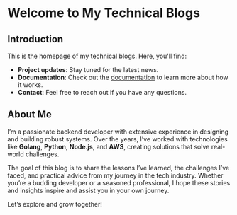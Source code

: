 # Welcome to My Technical Blogs
## Introduction
This is the homepage of my technical blogs. Here, you'll find:

- **Project updates**: Stay tuned for the latest news.
- **Documentation**: Check out the [documentation](./docs) to learn more about how it works.
- **Contact**: Feel free to reach out if you have any questions.

## About Me
I’m a passionate backend developer with extensive experience in designing and building robust systems. Over the years, I’ve worked with technologies like **Golang**, **Python**, **Node.js**, and **AWS**, creating solutions that solve real-world challenges.

The goal of this blog is to share the lessons I’ve learned, the challenges I’ve faced, and practical advice from my journey in the tech industry. Whether you’re a budding developer or a seasoned professional, I hope these stories and insights inspire and assist you in your own journey.

Let’s explore and grow together!

